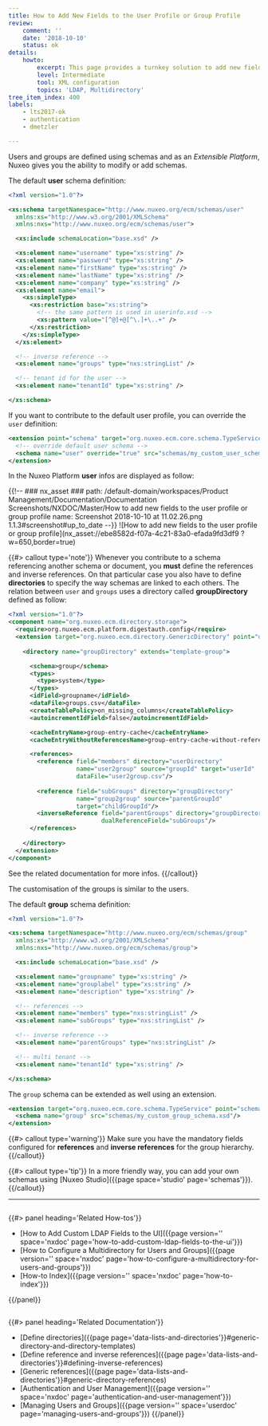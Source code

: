```yaml
---
title: How to Add New Fields to the User Profile or Group Profile
review:
    comment: ''
    date: '2018-10-10'
    status: ok
details:
    howto:
        excerpt: This page provides a turnkey solution to add new fields to the user profile or group.
        level: Intermediate
        tool: XML configuration
        topics: 'LDAP, Multidirectory'
tree_item_index: 400
labels:
    - lts2017-ok
    - authentication
    - dmetzler

---
```


Users and groups are defined using schemas and as an *Extensible Platform*, Nuxeo gives you the ability to modify or add schemas.

The default **user** schema definition:
```xml
<?xml version="1.0"?>

<xs:schema targetNamespace="http://www.nuxeo.org/ecm/schemas/user"
  xmlns:xs="http://www.w3.org/2001/XMLSchema"
  xmlns:nxs="http://www.nuxeo.org/ecm/schemas/user">

  <xs:include schemaLocation="base.xsd" />

  <xs:element name="username" type="xs:string" />
  <xs:element name="password" type="xs:string" />
  <xs:element name="firstName" type="xs:string" />
  <xs:element name="lastName" type="xs:string" />
  <xs:element name="company" type="xs:string" />
  <xs:element name="email">
    <xs:simpleType>
      <xs:restriction base="xs:string">
        <!-- the same pattern is used in userinfo.xsd -->
        <xs:pattern value="[^@]+@[^\.]+\..+" />
      </xs:restriction>
    </xs:simpleType>
  </xs:element>

  <!-- inverse reference -->
  <xs:element name="groups" type="nxs:stringList" />

  <!-- tenant id for the user -->
  <xs:element name="tenantId" type="xs:string" />

</xs:schema>
```

If you want to contribute to the default user profile, you can override the `user` definition:

```xml
<extension point="schema" target="org.nuxeo.ecm.core.schema.TypeService">
  <!-- override default user schema -->
  <schema name="user" override="true" src="schemas/my_custom_user_schema.xsd"/>
</extension>
```

In the Nuxeo Platform **user** infos are displayed as follow:

{{!--     ### nx_asset ###
    path: /default-domain/workspaces/Product Management/Documentation/Documentation Screenshots/NXDOC/Master/How to add new fields to the user profile or group profile
    name: Screenshot 2018-10-10 at 11.02.26.png
    1.1.3#screenshot#up_to_date
--}}
![How to add new fields to the user profile or group profile](nx_asset://ebe8582d-f07a-4c21-83a0-efada9fd3df9 ?w=650,border=true)

{{#> callout type='note'}}
Whenever you contribute to a schema referencing another schema or document, you **must** define the references and inverse references. On that particular case you also have to define **directories** to specify the way schemas are linked to each others. 
The relation between `user` and `groups` uses a directory called **groupDirectory** defined as follow:

```xml
<?xml version="1.0"?>
<component name="org.nuxeo.ecm.directory.storage">
  <require>org.nuxeo.ecm.platform.digestauth.config</require>
  <extension target="org.nuxeo.ecm.directory.GenericDirectory" point="directories">
  
    <directory name="groupDirectory" extends="template-group">

      <schema>group</schema>
      <types>
        <type>system</type>
      </types>
      <idField>groupname</idField>
      <dataFile>groups.csv</dataFile>
      <createTablePolicy>on_missing_columns</createTablePolicy>
      <autoincrementIdField>false</autoincrementIdField>

      <cacheEntryName>group-entry-cache</cacheEntryName>
      <cacheEntryWithoutReferencesName>group-entry-cache-without-references</cacheEntryWithoutReferencesName>

      <references>
        <reference field="members" directory="userDirectory"
                   name="user2group" source="groupId" target="userId"
                   dataFile="user2group.csv"/>
  
        <reference field="subGroups" directory="groupDirectory"
                   name="group2group" source="parentGroupId"
                   target="childGroupId"/>
        <inverseReference field="parentGroups" directory="groupDirectory"
                          dualReferenceField="subGroups"/>
      </references>
  
    </directory>
  </extension>
</component>
```
See the related documentation for more infos.
{{/callout}}
<!--
{{#> callout type='note'}}
Following to your custom updates, you might want to [update the user profile interface](https://nuxeo.quandora.com/frontend/q/e701dcb9459f48479d8923295ed16ab1/How-to-override-nuxeo-user-profile-and-nuxeo-user-management-elements)
{{/callout}}
-->
The customisation of the groups is similar to the users.

The default **group** schema definition:
```xml
<?xml version="1.0"?>

<xs:schema targetNamespace="http://www.nuxeo.org/ecm/schemas/group"
  xmlns:xs="http://www.w3.org/2001/XMLSchema"
  xmlns:nxs="http://www.nuxeo.org/ecm/schemas/group">

  <xs:include schemaLocation="base.xsd" />

  <xs:element name="groupname" type="xs:string" />
  <xs:element name="grouplabel" type="xs:string" />
  <xs:element name="description" type="xs:string" />

  <!-- references -->
  <xs:element name="members" type="nxs:stringList" />
  <xs:element name="subGroups" type="nxs:stringList" />

  <!-- inverse reference -->
  <xs:element name="parentGroups" type="nxs:stringList" />

  <!-- multi tenant -->
  <xs:element name="tenantId" type="xs:string" />

</xs:schema>
```

The `group` schema can be extended as well using an extension.

```xml
<extension target="org.nuxeo.ecm.core.schema.TypeService" point="schema">
  <schema name="group" src="schemas/my_custom_group_schema.xsd"/>
</extension>
```

{{#> callout type='warning'}}
Make sure you have the mandatory fields configured for **references** and **inverse references** for the group hierarchy.
{{/callout}}

{{#> callout type='tip'}}
In a more friendly way, you can add your own schemas using [Nuxeo Studio]({{page space='studio' page='schemas'}}).
{{/callout}}

* * *

<div class="row" data-equalizer data-equalize-on="medium">
<div class="column medium-6">

{{#> panel heading='Related How-tos'}}

- [How to Add Custom LDAP Fields to the UI]({{page version='' space='nxdoc' page='how-to-add-custom-ldap-fields-to-the-ui'}})
- [How to Configure a Multidirectory for Users and Groups]({{page version='' space='nxdoc' page='how-to-configure-a-multidirectory-for-users-and-groups'}})
- [How-to Index]({{page version='' space='nxdoc' page='how-to-index'}})

{{/panel}}
</div>

<div class="column medium-6">

{{#> panel heading='Related Documentation'}}
- [Define directories]({{page page='data-lists-and-directories'}}#generic-directory-and-directory-templates)
- [Define reference and inverse references]({{page page='data-lists-and-directories'}}#defining-inverse-references)
- [Generic references]({{page page='data-lists-and-directories'}}#generic-directory-references)
- [Authentication and User Management]({{page version='' space='nxdoc' page='authentication-and-user-management'}})
- [Managing Users and Groups]({{page version='' space='userdoc' page='managing-users-and-groups'}})
{{/panel}}

</div>
</div>
